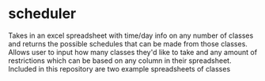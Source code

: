 # scheduler
Takes in an excel spreadsheet with time/day info on any number of classes and returns the possible schedules that can be made from those classes. Allows user to input how many classes they'd like to take and any amount of restrictions which can be based on any column in their spreadsheet. Included in this repository are two example spreadsheets of classes
